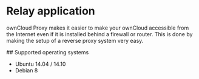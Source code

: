 # Relay application

ownCloud Proxy makes it easier to make your ownCloud accessible from the Internet
even if it is installed behind a firewall or router. This is done by making the
setup of a reverse proxy system very easy.

## Supported operating systems
- Ubuntu 14.04 / 14.10
- Debian 8